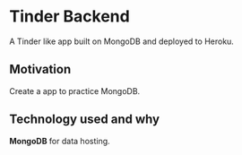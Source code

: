 # Tinder Backend

A Tinder like app built on MongoDB and deployed to Heroku.

## Motivation

Create a app to practice MongoDB.

## Technology used and why

**MongoDB** for data hosting.
